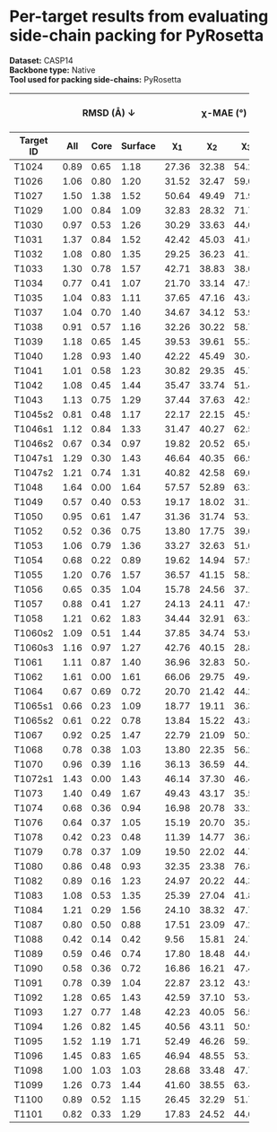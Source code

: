 # Per-target results from evaluating side-chain packing for PyRosetta

**Dataset:** CASP14  
**Backbone type:** Native  
**Tool used for packing side-chains:** PyRosetta  
<table style="width:85%;">
  <thead>
    <tr>
      <th></th>
      <th colspan="3"><strong>RMSD (Å) ↓</strong></th>
      <th colspan="4"><strong>&chi;-MAE (°) ↓</strong></th>
      <th><strong>RR (%) ↑</strong></th>
      <th colspan="3"><strong>Steric Clashes (#) ↓</strong></th>
    </tr>
    <tr>
      <th><strong>Target ID</strong></th>
      <th><strong>All</strong></th>
      <th><strong>Core</strong></th>
      <th><strong>Surface</strong></th>
      <th>&chi;<sub>1</sub></th>
      <th>&chi;<sub>2</sub></th>
      <th>&chi;<sub>3</sub></th>
      <th>&chi;<sub>4</sub></th>
      <th>&chi;<sub>1-4</sub></th>
      <th>100%</th>
      <th>90%</th>
      <th>80%</th>
    </tr>
  </thead>
  <tbody>
    <tr>
      <td>T1024</td>
      <td>0.89</td>
      <td>0.65</td>
      <td>1.18</td>
      <td>27.36</td>
      <td>32.38</td>
      <td>54.28</td>
      <td>49.35</td>
      <td>53.1</td>
      <td>191.0</td>
      <td>33.0</td>
      <td>12.0</td>
    </tr>
    <tr>
      <td>T1026</td>
      <td>1.06</td>
      <td>0.80</td>
      <td>1.20</td>
      <td>31.52</td>
      <td>32.47</td>
      <td>59.01</td>
      <td>85.84</td>
      <td>44.1</td>
      <td>107.0</td>
      <td>23.0</td>
      <td>8.0</td>
    </tr>
    <tr>
      <td>T1027</td>
      <td>1.50</td>
      <td>1.38</td>
      <td>1.52</td>
      <td>50.64</td>
      <td>49.49</td>
      <td>71.98</td>
      <td>57.94</td>
      <td>22.5</td>
      <td>137.0</td>
      <td>45.0</td>
      <td>16.0</td>
    </tr>
    <tr>
      <td>T1029</td>
      <td>1.00</td>
      <td>0.84</td>
      <td>1.09</td>
      <td>32.83</td>
      <td>28.32</td>
      <td>71.74</td>
      <td>26.28</td>
      <td>53.7</td>
      <td>72.0</td>
      <td>22.0</td>
      <td>9.0</td>
    </tr>
    <tr>
      <td>T1030</td>
      <td>0.97</td>
      <td>0.53</td>
      <td>1.26</td>
      <td>30.29</td>
      <td>33.63</td>
      <td>44.05</td>
      <td>59.47</td>
      <td>41.7</td>
      <td>96.0</td>
      <td>17.0</td>
      <td>4.0</td>
    </tr>
    <tr>
      <td>T1031</td>
      <td>1.37</td>
      <td>0.84</td>
      <td>1.52</td>
      <td>42.42</td>
      <td>45.03</td>
      <td>41.62</td>
      <td>41.39</td>
      <td>26.4</td>
      <td>48.0</td>
      <td>6.0</td>
      <td>2.0</td>
    </tr>
    <tr>
      <td>T1032</td>
      <td>1.08</td>
      <td>0.80</td>
      <td>1.35</td>
      <td>29.25</td>
      <td>36.23</td>
      <td>41.11</td>
      <td>63.21</td>
      <td>42.2</td>
      <td>56.0</td>
      <td>4.0</td>
      <td>1.0</td>
    </tr>
    <tr>
      <td>T1033</td>
      <td>1.30</td>
      <td>0.78</td>
      <td>1.57</td>
      <td>42.71</td>
      <td>38.83</td>
      <td>38.03</td>
      <td>53.05</td>
      <td>34.0</td>
      <td>35.0</td>
      <td>11.0</td>
      <td>5.0</td>
    </tr>
    <tr>
      <td>T1034</td>
      <td>0.77</td>
      <td>0.41</td>
      <td>1.07</td>
      <td>21.70</td>
      <td>33.14</td>
      <td>47.50</td>
      <td>68.22</td>
      <td>54.6</td>
      <td>50.0</td>
      <td>3.0</td>
      <td>1.0</td>
    </tr>
    <tr>
      <td>T1035</td>
      <td>1.04</td>
      <td>0.83</td>
      <td>1.11</td>
      <td>37.65</td>
      <td>47.16</td>
      <td>43.89</td>
      <td>51.16</td>
      <td>28.4</td>
      <td>25.0</td>
      <td>2.0</td>
      <td>1.0</td>
    </tr>
    <tr>
      <td>T1037</td>
      <td>1.04</td>
      <td>0.70</td>
      <td>1.40</td>
      <td>34.67</td>
      <td>34.12</td>
      <td>53.92</td>
      <td>47.34</td>
      <td>39.5</td>
      <td>138.0</td>
      <td>17.0</td>
      <td>3.0</td>
    </tr>
    <tr>
      <td>T1038</td>
      <td>0.91</td>
      <td>0.57</td>
      <td>1.16</td>
      <td>32.26</td>
      <td>30.22</td>
      <td>58.75</td>
      <td>57.04</td>
      <td>49.4</td>
      <td>56.0</td>
      <td>8.0</td>
      <td>2.0</td>
    </tr>
    <tr>
      <td>T1039</td>
      <td>1.18</td>
      <td>0.65</td>
      <td>1.45</td>
      <td>39.53</td>
      <td>39.61</td>
      <td>55.30</td>
      <td>27.19</td>
      <td>31.1</td>
      <td>43.0</td>
      <td>5.0</td>
      <td>0.0</td>
    </tr>
    <tr>
      <td>T1040</td>
      <td>1.28</td>
      <td>0.93</td>
      <td>1.40</td>
      <td>42.22</td>
      <td>45.49</td>
      <td>30.40</td>
      <td>69.28</td>
      <td>24.4</td>
      <td>29.0</td>
      <td>2.0</td>
      <td>1.0</td>
    </tr>
    <tr>
      <td>T1041</td>
      <td>1.01</td>
      <td>0.58</td>
      <td>1.23</td>
      <td>30.82</td>
      <td>29.35</td>
      <td>45.72</td>
      <td>50.94</td>
      <td>44.8</td>
      <td>76.0</td>
      <td>6.0</td>
      <td>0.0</td>
    </tr>
    <tr>
      <td>T1042</td>
      <td>1.08</td>
      <td>0.45</td>
      <td>1.44</td>
      <td>35.47</td>
      <td>33.74</td>
      <td>51.47</td>
      <td>55.85</td>
      <td>41.0</td>
      <td>89.0</td>
      <td>6.0</td>
      <td>0.0</td>
    </tr>
    <tr>
      <td>T1043</td>
      <td>1.13</td>
      <td>0.75</td>
      <td>1.29</td>
      <td>37.44</td>
      <td>37.63</td>
      <td>42.94</td>
      <td>42.24</td>
      <td>33.8</td>
      <td>57.0</td>
      <td>3.0</td>
      <td>0.0</td>
    </tr>
    <tr>
      <td>T1045s2</td>
      <td>0.81</td>
      <td>0.48</td>
      <td>1.17</td>
      <td>22.17</td>
      <td>22.15</td>
      <td>45.97</td>
      <td>57.31</td>
      <td>62.3</td>
      <td>36.0</td>
      <td>1.0</td>
      <td>0.0</td>
    </tr>
    <tr>
      <td>T1046s1</td>
      <td>1.12</td>
      <td>0.84</td>
      <td>1.33</td>
      <td>31.47</td>
      <td>40.27</td>
      <td>62.59</td>
      <td>40.45</td>
      <td>55.2</td>
      <td>26.0</td>
      <td>0.0</td>
      <td>0.0</td>
    </tr>
    <tr>
      <td>T1046s2</td>
      <td>0.67</td>
      <td>0.34</td>
      <td>0.97</td>
      <td>19.82</td>
      <td>20.52</td>
      <td>65.68</td>
      <td>64.56</td>
      <td>64.8</td>
      <td>55.0</td>
      <td>6.0</td>
      <td>1.0</td>
    </tr>
    <tr>
      <td>T1047s1</td>
      <td>1.29</td>
      <td>0.30</td>
      <td>1.43</td>
      <td>46.64</td>
      <td>40.35</td>
      <td>66.94</td>
      <td>69.39</td>
      <td>36.3</td>
      <td>52.0</td>
      <td>7.0</td>
      <td>1.0</td>
    </tr>
    <tr>
      <td>T1047s2</td>
      <td>1.21</td>
      <td>0.74</td>
      <td>1.31</td>
      <td>40.82</td>
      <td>42.58</td>
      <td>69.01</td>
      <td>79.89</td>
      <td>39.8</td>
      <td>94.0</td>
      <td>9.0</td>
      <td>1.0</td>
    </tr>
    <tr>
      <td>T1048</td>
      <td>1.64</td>
      <td>0.00</td>
      <td>1.64</td>
      <td>57.57</td>
      <td>52.89</td>
      <td>63.35</td>
      <td>71.32</td>
      <td>9.8</td>
      <td>10.0</td>
      <td>0.0</td>
      <td>0.0</td>
    </tr>
    <tr>
      <td>T1049</td>
      <td>0.57</td>
      <td>0.40</td>
      <td>0.53</td>
      <td>19.17</td>
      <td>18.02</td>
      <td>31.19</td>
      <td>61.54</td>
      <td>70.7</td>
      <td>43.0</td>
      <td>10.0</td>
      <td>1.0</td>
    </tr>
    <tr>
      <td>T1050</td>
      <td>0.95</td>
      <td>0.61</td>
      <td>1.47</td>
      <td>31.36</td>
      <td>31.74</td>
      <td>53.12</td>
      <td>54.86</td>
      <td>52.1</td>
      <td>291.0</td>
      <td>43.0</td>
      <td>10.0</td>
    </tr>
    <tr>
      <td>T1052</td>
      <td>0.52</td>
      <td>0.36</td>
      <td>0.75</td>
      <td>13.80</td>
      <td>17.75</td>
      <td>39.67</td>
      <td>47.85</td>
      <td>74.0</td>
      <td>260.0</td>
      <td>26.0</td>
      <td>3.0</td>
    </tr>
    <tr>
      <td>T1053</td>
      <td>1.06</td>
      <td>0.79</td>
      <td>1.36</td>
      <td>33.27</td>
      <td>32.63</td>
      <td>51.67</td>
      <td>56.67</td>
      <td>39.4</td>
      <td>263.0</td>
      <td>50.0</td>
      <td>14.0</td>
    </tr>
    <tr>
      <td>T1054</td>
      <td>0.68</td>
      <td>0.22</td>
      <td>0.89</td>
      <td>19.62</td>
      <td>14.94</td>
      <td>57.98</td>
      <td>69.35</td>
      <td>69.0</td>
      <td>19.0</td>
      <td>0.0</td>
      <td>0.0</td>
    </tr>
    <tr>
      <td>T1055</td>
      <td>1.20</td>
      <td>0.76</td>
      <td>1.57</td>
      <td>36.57</td>
      <td>41.15</td>
      <td>58.21</td>
      <td>75.06</td>
      <td>39.8</td>
      <td>108.0</td>
      <td>17.0</td>
      <td>6.0</td>
    </tr>
    <tr>
      <td>T1056</td>
      <td>0.65</td>
      <td>0.35</td>
      <td>1.04</td>
      <td>15.78</td>
      <td>24.56</td>
      <td>37.17</td>
      <td>49.97</td>
      <td>62.5</td>
      <td>35.0</td>
      <td>1.0</td>
      <td>1.0</td>
    </tr>
    <tr>
      <td>T1057</td>
      <td>0.88</td>
      <td>0.41</td>
      <td>1.27</td>
      <td>24.13</td>
      <td>24.11</td>
      <td>47.98</td>
      <td>50.69</td>
      <td>54.6</td>
      <td>86.0</td>
      <td>7.0</td>
      <td>0.0</td>
    </tr>
    <tr>
      <td>T1058</td>
      <td>1.21</td>
      <td>0.62</td>
      <td>1.83</td>
      <td>34.44</td>
      <td>32.91</td>
      <td>63.37</td>
      <td>55.93</td>
      <td>47.1</td>
      <td>147.0</td>
      <td>31.0</td>
      <td>8.0</td>
    </tr>
    <tr>
      <td>T1060s2</td>
      <td>1.09</td>
      <td>0.51</td>
      <td>1.44</td>
      <td>37.85</td>
      <td>34.74</td>
      <td>53.00</td>
      <td>42.44</td>
      <td>46.0</td>
      <td>168.0</td>
      <td>23.0</td>
      <td>9.0</td>
    </tr>
    <tr>
      <td>T1060s3</td>
      <td>1.16</td>
      <td>0.97</td>
      <td>1.27</td>
      <td>42.76</td>
      <td>40.15</td>
      <td>28.80</td>
      <td>54.22</td>
      <td>43.4</td>
      <td>68.0</td>
      <td>15.0</td>
      <td>9.0</td>
    </tr>
    <tr>
      <td>T1061</td>
      <td>1.11</td>
      <td>0.87</td>
      <td>1.40</td>
      <td>36.96</td>
      <td>32.83</td>
      <td>50.41</td>
      <td>61.08</td>
      <td>42.5</td>
      <td>540.0</td>
      <td>145.0</td>
      <td>57.0</td>
    </tr>
    <tr>
      <td>T1062</td>
      <td>1.61</td>
      <td>0.00</td>
      <td>1.61</td>
      <td>66.06</td>
      <td>29.75</td>
      <td>49.40</td>
      <td>84.82</td>
      <td>28.6</td>
      <td>7.0</td>
      <td>1.0</td>
      <td>0.0</td>
    </tr>
    <tr>
      <td>T1064</td>
      <td>0.67</td>
      <td>0.69</td>
      <td>0.72</td>
      <td>20.70</td>
      <td>21.42</td>
      <td>44.29</td>
      <td>24.94</td>
      <td>72.5</td>
      <td>40.0</td>
      <td>7.0</td>
      <td>1.0</td>
    </tr>
    <tr>
      <td>T1065s1</td>
      <td>0.66</td>
      <td>0.23</td>
      <td>1.09</td>
      <td>18.77</td>
      <td>19.11</td>
      <td>36.37</td>
      <td>38.70</td>
      <td>65.6</td>
      <td>17.0</td>
      <td>1.0</td>
      <td>0.0</td>
    </tr>
    <tr>
      <td>T1065s2</td>
      <td>0.61</td>
      <td>0.22</td>
      <td>0.78</td>
      <td>13.84</td>
      <td>15.22</td>
      <td>43.82</td>
      <td>47.16</td>
      <td>69.0</td>
      <td>29.0</td>
      <td>6.0</td>
      <td>1.0</td>
    </tr>
    <tr>
      <td>T1067</td>
      <td>0.92</td>
      <td>0.25</td>
      <td>1.47</td>
      <td>22.79</td>
      <td>21.09</td>
      <td>50.27</td>
      <td>72.36</td>
      <td>63.4</td>
      <td>63.0</td>
      <td>2.0</td>
      <td>1.0</td>
    </tr>
    <tr>
      <td>T1068</td>
      <td>0.78</td>
      <td>0.38</td>
      <td>1.03</td>
      <td>13.80</td>
      <td>22.35</td>
      <td>56.23</td>
      <td>72.63</td>
      <td>62.0</td>
      <td>32.0</td>
      <td>2.0</td>
      <td>0.0</td>
    </tr>
    <tr>
      <td>T1070</td>
      <td>0.96</td>
      <td>0.39</td>
      <td>1.16</td>
      <td>36.13</td>
      <td>36.59</td>
      <td>44.16</td>
      <td>47.85</td>
      <td>48.1</td>
      <td>115.0</td>
      <td>22.0</td>
      <td>7.0</td>
    </tr>
    <tr>
      <td>T1072s1</td>
      <td>1.43</td>
      <td>0.00</td>
      <td>1.43</td>
      <td>46.14</td>
      <td>37.30</td>
      <td>46.46</td>
      <td>62.62</td>
      <td>34.4</td>
      <td>12.0</td>
      <td>0.0</td>
      <td>0.0</td>
    </tr>
    <tr>
      <td>T1073</td>
      <td>1.40</td>
      <td>0.49</td>
      <td>1.67</td>
      <td>49.43</td>
      <td>43.17</td>
      <td>35.56</td>
      <td>56.17</td>
      <td>28.8</td>
      <td>10.0</td>
      <td>0.0</td>
      <td>0.0</td>
    </tr>
    <tr>
      <td>T1074</td>
      <td>0.68</td>
      <td>0.36</td>
      <td>0.94</td>
      <td>16.98</td>
      <td>20.78</td>
      <td>33.29</td>
      <td>44.71</td>
      <td>65.8</td>
      <td>35.0</td>
      <td>1.0</td>
      <td>0.0</td>
    </tr>
    <tr>
      <td>T1076</td>
      <td>0.64</td>
      <td>0.37</td>
      <td>1.05</td>
      <td>15.19</td>
      <td>20.70</td>
      <td>35.85</td>
      <td>55.19</td>
      <td>70.7</td>
      <td>145.0</td>
      <td>28.0</td>
      <td>5.0</td>
    </tr>
    <tr>
      <td>T1078</td>
      <td>0.42</td>
      <td>0.23</td>
      <td>0.48</td>
      <td>11.39</td>
      <td>14.77</td>
      <td>36.88</td>
      <td>56.40</td>
      <td>82.7</td>
      <td>26.0</td>
      <td>3.0</td>
      <td>0.0</td>
    </tr>
    <tr>
      <td>T1079</td>
      <td>0.78</td>
      <td>0.37</td>
      <td>1.09</td>
      <td>19.50</td>
      <td>22.02</td>
      <td>44.75</td>
      <td>56.24</td>
      <td>60.6</td>
      <td>155.0</td>
      <td>16.0</td>
      <td>1.0</td>
    </tr>
    <tr>
      <td>T1080</td>
      <td>0.86</td>
      <td>0.48</td>
      <td>0.93</td>
      <td>32.35</td>
      <td>23.38</td>
      <td>76.84</td>
      <td>52.13</td>
      <td>55.1</td>
      <td>24.0</td>
      <td>0.0</td>
      <td>0.0</td>
    </tr>
    <tr>
      <td>T1082</td>
      <td>0.89</td>
      <td>0.16</td>
      <td>1.23</td>
      <td>24.97</td>
      <td>20.22</td>
      <td>44.31</td>
      <td>41.30</td>
      <td>53.7</td>
      <td>19.0</td>
      <td>3.0</td>
      <td>1.0</td>
    </tr>
    <tr>
      <td>T1083</td>
      <td>1.08</td>
      <td>0.53</td>
      <td>1.35</td>
      <td>25.39</td>
      <td>27.04</td>
      <td>41.86</td>
      <td>69.84</td>
      <td>49.4</td>
      <td>23.0</td>
      <td>2.0</td>
      <td>1.0</td>
    </tr>
    <tr>
      <td>T1084</td>
      <td>1.21</td>
      <td>0.29</td>
      <td>1.56</td>
      <td>24.10</td>
      <td>38.32</td>
      <td>47.76</td>
      <td>94.24</td>
      <td>47.9</td>
      <td>13.0</td>
      <td>0.0</td>
      <td>0.0</td>
    </tr>
    <tr>
      <td>T1087</td>
      <td>0.80</td>
      <td>0.50</td>
      <td>0.88</td>
      <td>17.51</td>
      <td>23.09</td>
      <td>47.23</td>
      <td>46.31</td>
      <td>52.9</td>
      <td>16.0</td>
      <td>0.0</td>
      <td>0.0</td>
    </tr>
    <tr>
      <td>T1088</td>
      <td>0.42</td>
      <td>0.14</td>
      <td>0.42</td>
      <td>9.56</td>
      <td>15.81</td>
      <td>24.75</td>
      <td>25.01</td>
      <td>81.9</td>
      <td>99.0</td>
      <td>34.0</td>
      <td>14.0</td>
    </tr>
    <tr>
      <td>T1089</td>
      <td>0.59</td>
      <td>0.46</td>
      <td>0.74</td>
      <td>17.80</td>
      <td>18.48</td>
      <td>44.65</td>
      <td>44.63</td>
      <td>66.9</td>
      <td>161.0</td>
      <td>34.0</td>
      <td>10.0</td>
    </tr>
    <tr>
      <td>T1090</td>
      <td>0.58</td>
      <td>0.36</td>
      <td>0.72</td>
      <td>16.86</td>
      <td>16.21</td>
      <td>47.41</td>
      <td>20.95</td>
      <td>73.9</td>
      <td>69.0</td>
      <td>15.0</td>
      <td>5.0</td>
    </tr>
    <tr>
      <td>T1091</td>
      <td>0.78</td>
      <td>0.39</td>
      <td>1.04</td>
      <td>22.87</td>
      <td>23.12</td>
      <td>43.93</td>
      <td>64.39</td>
      <td>59.2</td>
      <td>105.0</td>
      <td>8.0</td>
      <td>2.0</td>
    </tr>
    <tr>
      <td>T1092</td>
      <td>1.28</td>
      <td>0.65</td>
      <td>1.43</td>
      <td>42.59</td>
      <td>37.10</td>
      <td>53.43</td>
      <td>79.26</td>
      <td>34.4</td>
      <td>121.0</td>
      <td>15.0</td>
      <td>3.0</td>
    </tr>
    <tr>
      <td>T1093</td>
      <td>1.27</td>
      <td>0.77</td>
      <td>1.48</td>
      <td>42.23</td>
      <td>40.05</td>
      <td>56.52</td>
      <td>54.11</td>
      <td>34.7</td>
      <td>259.0</td>
      <td>71.0</td>
      <td>30.0</td>
    </tr>
    <tr>
      <td>T1094</td>
      <td>1.26</td>
      <td>0.82</td>
      <td>1.45</td>
      <td>40.56</td>
      <td>43.11</td>
      <td>50.93</td>
      <td>52.39</td>
      <td>35.7</td>
      <td>181.0</td>
      <td>32.0</td>
      <td>9.0</td>
    </tr>
    <tr>
      <td>T1095</td>
      <td>1.52</td>
      <td>1.19</td>
      <td>1.71</td>
      <td>52.49</td>
      <td>46.26</td>
      <td>59.12</td>
      <td>66.48</td>
      <td>23.1</td>
      <td>293.0</td>
      <td>85.0</td>
      <td>41.0</td>
    </tr>
    <tr>
      <td>T1096</td>
      <td>1.45</td>
      <td>0.83</td>
      <td>1.65</td>
      <td>46.94</td>
      <td>48.55</td>
      <td>53.17</td>
      <td>55.76</td>
      <td>30.0</td>
      <td>206.0</td>
      <td>55.0</td>
      <td>25.0</td>
    </tr>
    <tr>
      <td>T1098</td>
      <td>1.00</td>
      <td>1.03</td>
      <td>1.03</td>
      <td>28.68</td>
      <td>33.48</td>
      <td>47.75</td>
      <td>32.04</td>
      <td>59.5</td>
      <td>713.0</td>
      <td>355.0</td>
      <td>190.0</td>
    </tr>
    <tr>
      <td>T1099</td>
      <td>1.26</td>
      <td>0.73</td>
      <td>1.44</td>
      <td>41.60</td>
      <td>38.55</td>
      <td>63.40</td>
      <td>61.01</td>
      <td>33.1</td>
      <td>83.0</td>
      <td>13.0</td>
      <td>3.0</td>
    </tr>
    <tr>
      <td>T1100</td>
      <td>0.89</td>
      <td>0.52</td>
      <td>1.15</td>
      <td>26.45</td>
      <td>32.29</td>
      <td>51.72</td>
      <td>65.90</td>
      <td>48.7</td>
      <td>117.0</td>
      <td>21.0</td>
      <td>9.0</td>
    </tr>
    <tr>
      <td>T1101</td>
      <td>0.82</td>
      <td>0.33</td>
      <td>1.29</td>
      <td>17.83</td>
      <td>24.52</td>
      <td>44.66</td>
      <td>54.61</td>
      <td>63.1</td>
      <td>93.0</td>
      <td>20.0</td>
      <td>9.0</td>
    </tr>
  </tbody>
</table>